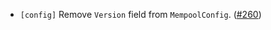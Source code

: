 - `[config]` Remove `Version` field from `MempoolConfig`.
  ([\#260](https://github.com/depinnetwork/por-consensus/issues/260))
